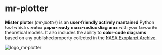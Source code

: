 # **mr-plotter**
**Mister plotter** (*mr-plotter*) is an **user-friendly actively mantained** Python tool which creates **paper-ready mass-radius diagrams** with your favourite theoretical models. It also includes the ability to **color-code diagrams** based on any published property collected in the [NASA Exoplanet Archive](https://exoplanetarchive.ipac.caltech.edu/).

![logo_mr-plotter](https://github.com/castro-gzlz/mr-plotter/assets/132309889/6ee7dbb3-4d5c-4f8c-b4fe-9d69131f66fd)


